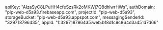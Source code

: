  apiKey: "AIzaSyC8LPuHH4cfeSzsRk2oMKWj7Q8dhlwrHWs",
  authDomain: "plp-web-d5a93.firebaseapp.com",
  projectId: "plp-web-d5a93",
  storageBucket: "plp-web-d5a93.appspot.com",
  messagingSenderId: "329718796435",
  appId: "1:329718796435:web:bf8d1c9c864d3a451d7d66"